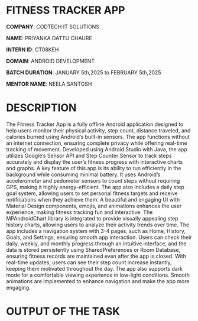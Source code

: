 # FITNESS TRACKER APP

**COMPANY**: CODTECH IT SOLUTIONS

**NAME**: PRIYANKA DATTU CHAURE

**INTERN ID**: CT08KEH

**DOMAIN**: ANDROID DEVELOPMENT

**BATCH DURATION**: JANUARY 5th,2025 to FEBRUARY 5th,2025

**MENTOR NAME**: NEELA SANTOSH

# DESCRIPTION
The Fitness Tracker App is a fully offline Android application designed to help users monitor their physical activity, step count, distance traveled, and calories burned using Android’s built-in sensors. The app functions without an internet connection, ensuring complete privacy while offering real-time tracking of movement. Developed using Android Studio with Java, the app utilizes Google’s Sensor API and Step Counter Sensor to track steps accurately and display the user’s fitness progress with interactive charts and graphs.
A key feature of this app is its ability to run efficiently in the background while consuming minimal battery. It uses Android’s accelerometer and pedometer sensors to count steps without requiring GPS, making it highly energy-efficient. The app also includes a daily step goal system, allowing users to set personal fitness targets and receive notifications when they achieve them. A beautiful and engaging UI with Material Design components, emojis, and animations enhances the user experience, making fitness tracking fun and interactive.
The MPAndroidChart library is integrated to provide visually appealing step history charts, allowing users to analyze their activity trends over time. The app includes a navigation system with 3-4 pages, such as Home, History, Goals, and Settings, ensuring smooth app interaction. Users can check their daily, weekly, and monthly progress through an intuitive interface, and the data is stored persistently using SharedPreferences or Room Database, ensuring fitness records are maintained even after the app is closed.
With real-time updates, users can see their step count increase instantly, keeping them motivated throughout the day. The app also supports dark mode for a comfortable viewing experience in low-light conditions. Smooth animations are implemented to enhance navigation and make the app more engaging.

# OUTPUT OF THE TASK


